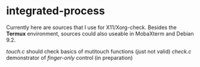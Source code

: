 # integrated-process
Currently here are sources that I use for X11/Xorg-check. Besides the **Termux** environment, sources could also useable in MobaXterm and Debian 9.2.

_touch.c_ should check basics of mutitouch functions (just not valid)
_check.c_ demonstrator of _finger-only_ control (in preparation)
